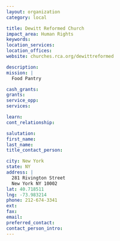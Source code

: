 ```yaml
---
layout: organization
category: local

title: Dewitt Reformed Church
impact_area: Human Rights
keywords: 
location_services: 
location_offices: 
website: churches.rca.org/dewittreformed

description: 
mission: |
  Food Pantry

cash_grants: 
grants: 
service_opp: 
services: 

learn: 
cont_relationship: 

salutation: 
first_name: 
last_name: 
title_contact_person: 

city: New York
state: NY
address: |
  281 Rivington Street  
  New York NY 10002
lat: 40.718511
lng: -73.983214
phone: 212-674-3341
ext: 
fax: 
email: 
preferred_contact: 
contact_person_intro: 
---
```

